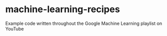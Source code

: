 # machine-learning-recipes
Example code written throughout the Google Machine Learning playlist on YouTube
